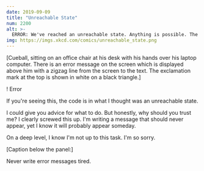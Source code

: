 ```yaml
---
date: 2019-09-09
title: "Unreachable State"
num: 2200
alt: >-
  ERROR: We've reached an unreachable state. Anything is possible. The limits were in our heads all along. Follow your dreams.
img: https://imgs.xkcd.com/comics/unreachable_state.png
---
```

[Cueball, sitting on an office chair at his desk with his hands over his laptop computer. There is an error message on the screen which is displayed above him with a zigzag line from the screen to the text. The exclamation mark at the top is shown in white on a black triangle.]

! Error

If you're seeing this, the code is in what I thought was an unreachable state.

I could give you advice for what to do. But honestly, why should you trust me? I clearly screwed this up. I'm writing a message that should never appear, yet I know it will probably appear someday.

On a deep level, I know I'm not up to this task. I'm so sorry.

[Caption below the panel:]

Never write error messages tired.